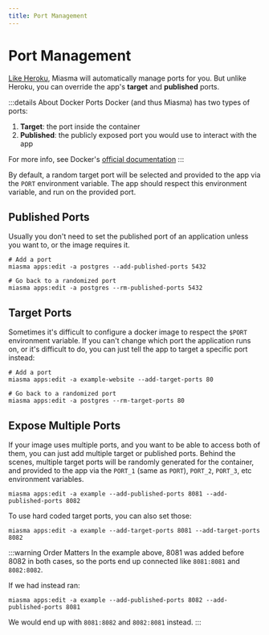 ```yaml
---
title: Port Management
---
```


# Port Management

[Like Heroku](https://devcenter.heroku.com/articles/runtime-principles#web-servers), Miasma will automatically manage ports for you. But unlike Heroku, you can override the app's **target** and **published** ports.

:::details About Docker Ports
Docker (and thus Miasma) has two types of ports:

1. **Target**: the port inside the container
2. **Published**: the publicly exposed port you would use to interact with the app

For more info, see Docker's [official documentation](https://docs.docker.com/compose/compose-file/compose-file-v3/#ports)
:::

By default, a random target port will be selected and provided to the app via the `PORT` environment variable. The app should respect this environment variable, and run on the provided port.

## Published Ports

Usually you don't need to set the published port of an application unless you want to, or the image requires it.

```bash:no-line-numbers
# Add a port
miasma apps:edit -a postgres --add-published-ports 5432

# Go back to a randomized port
miasma apps:edit -a postgres --rm-published-ports 5432
```

## Target Ports

Sometimes it's difficult to configure a docker image to respect the `$PORT` environment variable. If you can't change which port the application runs on, or it's difficult to do, you can just tell the app to target a specific port instead:

```bash:no-line-numbers
# Add a port
miasma apps:edit -a example-website --add-target-ports 80

# Go back to a randomized port
miasma apps:edit -a postgres --rm-target-ports 80
```

## Expose Multiple Ports

If your image uses multiple ports, and you want to be able to access both of them, you can just add multiple target or published ports. Behind the scenes, multiple target ports will be randomly generated for the container, and provided to the app via the `PORT_1` (same as `PORT`), `PORT_2`, `PORT_3`, etc environment variables.

```bash:no-line-numbers
miasma apps:edit -a example --add-published-ports 8081 --add-published-ports 8082
```

To use hard coded target ports, you can also set those:

```bash:no-line-numbers
miasma apps:edit -a example --add-target-ports 8081 --add-target-ports 8082
```

:::warning Order Matters
In the example above, 8081 was added before 8082 in both cases, so the ports end up connected like `8081:8081` and `8082:8082`.

If we had instead ran:

```bash:no-line-numbers
miasma apps:edit -a example --add-published-ports 8082 --add-published-ports 8081
```

We would end up with `8081:8082` and `8082:8081` instead.
:::
